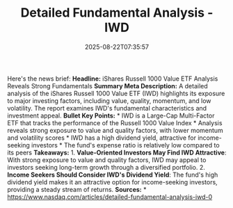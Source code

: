 ﻿---
title: "Detailed Fundamental Analysis - IWD       "
date: "2025-08-22T07:35:57"
category: "Markets"
summary: ""
slug: "detailed fundamental analysis  iwd       "
source_urls:
  - "https://www.nasdaq.com/articles/detailed-fundamental-analysis-iwd-0"
seo:
  title: "Detailed Fundamental Analysis - IWD        | Hash n Hedge"
  description: ""
  keywords: ["news", "markets", "brief"]
---
Here's the news brief:  **Headline:** iShares Russell 1000 Value ETF Analysis Reveals Strong Fundamentals  **Summary Meta Description:** A detailed analysis of the iShares Russell 1000 Value ETF (IWD) highlights its exposure to major investing factors, including value, quality, momentum, and low volatility. The report examines IWD's fundamental characteristics and investment appeal.  **Bullet Key Points:**  * IWD is a Large-Cap Multi-Factor ETF that tracks the performance of the Russell 1000 Value Index * Analysis reveals strong exposure to value and quality factors, with lower momentum and volatility scores * IWD has a high dividend yield, attractive for income-seeking investors * The fund's expense ratio is relatively low compared to its peers  **Takeaways:**  1. **Value-Oriented Investors May Find IWD Attractive**: With strong exposure to value and quality factors, IWD may appeal to investors seeking long-term growth through a diversified portfolio. 2. **Income Seekers Should Consider IWD's Dividend Yield**: The fund's high dividend yield makes it an attractive option for income-seeking investors, providing a steady stream of returns.  **Sources:**  * https://www.nasdaq.com/articles/detailed-fundamental-analysis-iwd-0 
